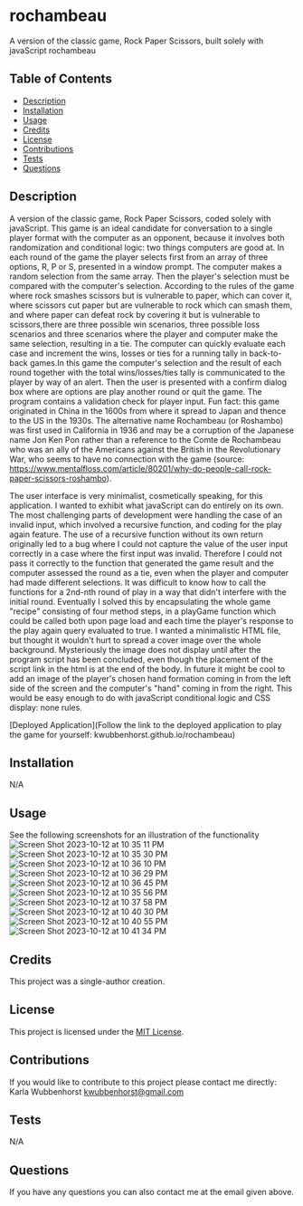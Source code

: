 # rochambeau
A version of the classic game, Rock Paper Scissors, built solely with javaScript
 rochambeau

## Table of Contents
- [Description](#description)
- [Installation](#installation)
- [Usage](#usage)
- [Credits](#credits)
- [License](#license)
- [Contributions](#contributions)
- [Tests](#tests)
- [Questions](#questions)

## Description
A version of the classic game, Rock Paper Scissors, coded solely with javaScript. This game is an ideal candidate for conversation to a single player format with the computer as an opponent, because it involves both randomization and conditional logic: two things computers are good at. In each round of the game the player selects first from an array of three options, R, P or S, presented in a window prompt.  The computer makes a random selection from the same array.  Then the player's selection must be compared with the computer's selection.  According to the rules of the game where rock smashes scissors but is vulnerable to paper, which can cover it, where scissors cut paper but are vulnerable to rock which can smash them, and where paper can defeat rock by covering it but is vulnerable to scissors,there are three possible win scenarios, three possible loss scenarios and three scenarios where the player and computer make the same selection, resulting in a tie. The computer can quickly evaluate each case and increment the wins, losses or ties for a running tally in back-to-back games.In this game the computer's selection and the result of each round together with the total wins/losses/ties tally is communicated to the player by way of an alert. Then the user is presented with a confirm dialog box where are options are play another round or quit the game. The program contains a validation check for player input. Fun fact: this game originated in China in the 1600s from where it spread to Japan and thence to the US in the 1930s.  The alternative name Rochambeau (or Roshambo) was first used in California in 1936 and may be a corruption of the Japanese name Jon Ken Pon rather than a reference to the Comte de Rochambeau who was an ally of the Americans against the British in the Revolutionary War, who seems to have no connection with the game (source: https://www.mentalfloss.com/article/80201/why-do-people-call-rock-paper-scissors-roshambo). 

The user interface is very minimalist, cosmetically speaking, for this application. I wanted to exhibit what javaScript can do entirely on its own. The most challenging parts of development were handling the case of an invalid input, which involved a recursive function, and coding for the play again feature. The use of a recursive function without its own return originally led to a bug where I could not capture the value of the user input correctly in a case where the first input was invalid. Therefore I could not pass it correctly to the function that generated the game result and the computer assessed the round as a tie, even when the player and computer had made different selections. It was difficult to know how to call the functions for a 2nd-nth round of play in a way that didn't interfere with the initial round. Eventually I solved this by encapsulating the whole game "recipe" consisting of four method steps, in a playGame function which could be called both upon page load and each time the player's response to the play again query evaluated to true. I wanted a minimalistic HTML file, but thought it wouldn't hurt to spread a cover image over the whole background. Mysteriously the image does not display until after the program script has been concluded, even though the placement of the script link in the html is at the end of the body.  In future it might be cool to  add an image of the player's chosen hand formation coming in from the left side of the screen and the computer's "hand" coming in from the right. This would be easy enough to do with javaScript conditional logic and CSS display: none rules.

[Deployed Application](Follow the link to the deployed application to play the game for yourself: kwubbenhorst.github.io/rochambeau)

## Installation
N/A

## Usage
See the following screenshots for an illustration of the functionality
![Screen Shot 2023-10-12 at 10 35 11 PM](https://github.com/kwubbenhorst/rochambeau/assets/140316693/e9319f42-6e2d-4da1-9d32-da3b9c4b5039)
![Screen Shot 2023-10-12 at 10 35 30 PM](https://github.com/kwubbenhorst/rochambeau/assets/140316693/58457137-a2d2-4a6a-8a65-22cdc2ef2b33)
![Screen Shot 2023-10-12 at 10 36 10 PM](https://github.com/kwubbenhorst/rochambeau/assets/140316693/f1a9a09e-22a9-464a-828a-9fa1c00f3509)
![Screen Shot 2023-10-12 at 10 36 29 PM](https://github.com/kwubbenhorst/rochambeau/assets/140316693/411f1191-1a4d-40e7-9589-b13712b8e0de)
![Screen Shot 2023-10-12 at 10 36 45 PM](https://github.com/kwubbenhorst/rochambeau/assets/140316693/bf1c03c1-e343-4751-9c05-4172ff7af9c4)
![Screen Shot 2023-10-12 at 10 35 56 PM](https://github.com/kwubbenhorst/rochambeau/assets/140316693/2192f90a-a6bc-41cb-8ae8-7b844cbf2ae4)
![Screen Shot 2023-10-12 at 10 37 58 PM](https://github.com/kwubbenhorst/rochambeau/assets/140316693/c829b847-8e48-4798-863c-d4ffb131f18c)
![Screen Shot 2023-10-12 at 10 40 30 PM](https://github.com/kwubbenhorst/rochambeau/assets/140316693/464cbdf8-0448-4391-b579-df780c9a8e49)
![Screen Shot 2023-10-12 at 10 40 55 PM](https://github.com/kwubbenhorst/rochambeau/assets/140316693/ff9e8bf0-6f03-48d0-9ebf-7e9958c3e234)
![Screen Shot 2023-10-12 at 10 41 34 PM](https://github.com/kwubbenhorst/rochambeau/assets/140316693/59c4fdcf-230f-459c-9b7a-153a7744eb88)


## Credits
This project was a single-author creation.


## License
This project is licensed under the [MIT License](./LICENSE-MIT).

## Contributions
If you would like to contribute to this project please contact me directly: Karla Wubbenhorst kwubbenhorst@gmail.com

## Tests
N/A

## Questions
If you have any questions you can also contact me at the email given above.
